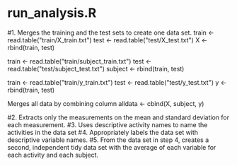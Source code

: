 # run_analysis.R 

#1. Merges the training and the test sets to create one data set.
train <- read.table("train/X_train.txt")
test <- read.table("test/X_test.txt")
X <- rbind(train, test)

train <- read.table("train/subject_train.txt")
test <- read.table("test/subject_test.txt")
subject <- rbind(train, test)

train <- read.table("train/y_train.txt")
test <- read.table("test/y_test.txt")
y <- rbind(train, test)

Merges all data by combining column
alldata <- cbind(X, subject, y)

#2. Extracts only the measurements on the mean and standard deviation for each measurement. 
#3. Uses descriptive activity names to name the activities in the data set
#4. Appropriately labels the data set with descriptive variable names. 
#5. From the data set in step 4, creates a second, independent tidy data set with the average of each variable for each activity and each subject.
